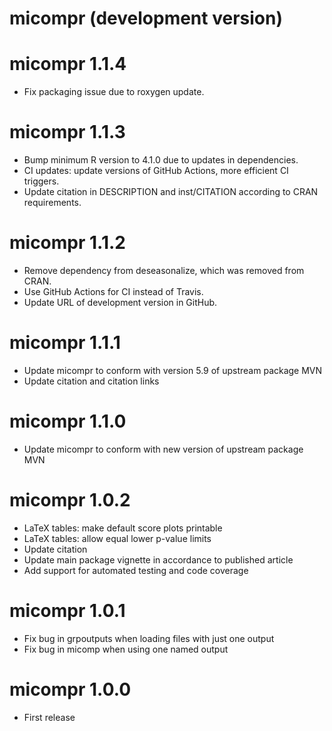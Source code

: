 # micompr (development version)

# micompr 1.1.4

* Fix packaging issue due to roxygen update.

# micompr 1.1.3

* Bump minimum R version to 4.1.0 due to updates in dependencies.
* CI updates: update versions of GitHub Actions, more efficient CI triggers.
* Update citation in DESCRIPTION and inst/CITATION according to CRAN
  requirements.

# micompr 1.1.2

* Remove dependency from deseasonalize, which was removed from CRAN.
* Use GitHub Actions for CI instead of Travis.
* Update URL of development version in GitHub.

# micompr 1.1.1

* Update micompr to conform with version 5.9 of upstream package MVN
* Update citation and citation links

# micompr 1.1.0

* Update micompr to conform with new version of upstream package MVN

# micompr 1.0.2

* LaTeX tables: make default score plots printable
* LaTeX tables: allow equal lower p-value limits
* Update citation
* Update main package vignette in accordance to published article
* Add support for automated testing and code coverage

# micompr 1.0.1

* Fix bug in grpoutputs when loading files with just one output
* Fix bug in micomp when using one named output

# micompr 1.0.0

* First release
